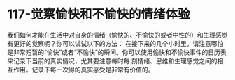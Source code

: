 # 117-觉察愉快和不愉快的情绪体验
我们如何才能在生活中对自身的情绪（愉快的、不愉快的或者中性的）和生理感觉有更好的觉察呢？你可以试试以下的方法：
在接下来的几个小时里，请注意哪怕是非常短暂的“愉快”或者“不愉快”的瞬间。你可以使用偷快和不愉快事件的日历表来记录下当前的真实情况，尤其要注意每时每 刻情绪、思维和生理感觉之间的相互作用。记录下每一次得的真实感受是非常有价值的。